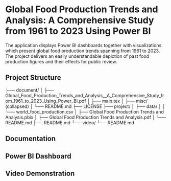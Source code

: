 # Global Food Production Trends and Analysis: A Comprehensive Study from 1961 to 2023 Using Power BI
The application displays Power BI dashboards together with visualizations which present global food production trends spanning from 1961 to 2023. The project delivers an easily understandable depiction of past food production figures and their effects for public review.

## Project Structure
├── document/
│   ├── Global_Food_Production_Trends_and_Analysis__A_Comprehensive_Study_from_1961_to_2023_Using_Power_BI.pdf
│   ├── main.tex
│   ├── misc/ (collapsed)
│   └── README.md
├── LICENSE
├── project/
│   ├── data/
│   │   └── world_food_production.csv
│   ├── Global Food Production Trends and Analysis.pbix
│   ├── Global Food Production Trends and Analysis.pdf
│   └── README.md
├── README.md
└── video/
    └── README.md

## Documentation

## Power BI Dashboard

## Video Demonstration
